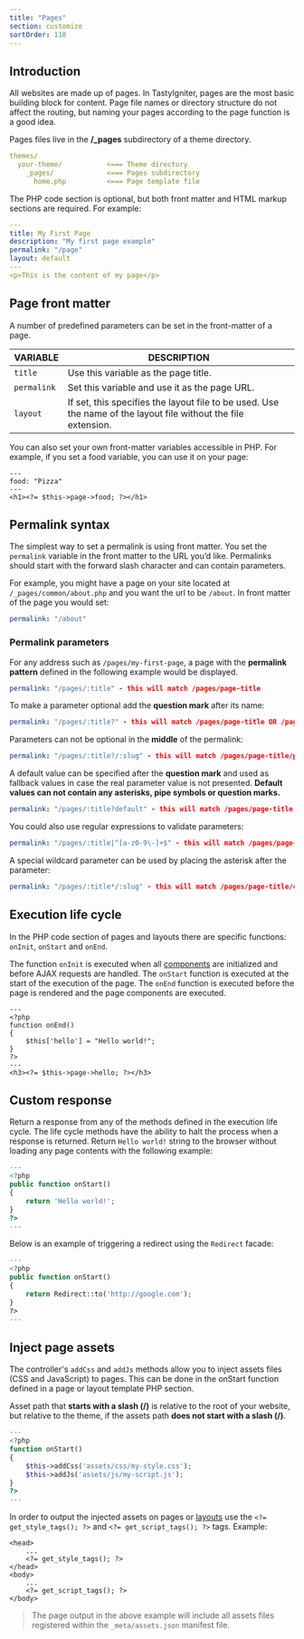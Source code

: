 ```yaml
---
title: "Pages"
section: customize
sortOrder: 110
---
```


## Introduction

All websites are made up of pages. In TastyIgniter, pages are the most basic building block for content. Page file names or directory structure do not affect the routing, but naming your pages according to the page function is a good idea.

Pages files live in the **/_pages** subdirectory of a theme directory. 

```yaml
themes/
  your-theme/           <=== Theme directory
    _pages/         	<=== Pages subdirectory
      home.php			<=== Page template file
```

The PHP code section is optional, but both front matter and HTML markup sections are required. For example:

```yaml
---
title: My First Page
description: "My first page example"
permalink: "/page"
layout: default
---
<p>This is the content of my page</p>
```

## Page front matter

A number of predefined parameters can be set in the front-matter of a page.

| VARIABLE    | DESCRIPTION                                                  |
| ----------- | ------------------------------------------------------------ |
| `title`     | Use this variable as the page title.                         |
| `permalink` | Set this variable and use it as the page URL.                |
| `layout`    | If set, this specifies the layout file to be used. Use the name of the layout file without the file extension. |

You can also set your own front-matter variables accessible in PHP. For example, if you set a food variable, you can use it on your page:

```php+HTML
---
food: "Pizza"
---
<h1><?= $this->page->food; ?></h1>
```

## Permalink syntax

The simplest way to set a permalink is using front matter. You set the `permalink` variable in the front matter to the URL you’d like. Permalinks should start with the forward slash character and can contain parameters.

For example, you might have a page on your site located at `/_pages/common/about.php` and you want the url to be `/about`. In front matter of the page you would set:

```yaml
permalink: "/about"
```

### Permalink parameters

For any address such as `/pages/my-first-page`, a page with the **permalink pattern** defined in the following example would be displayed.

```yaml
permalink: "/pages/:title" - this will match /pages/page-title
```

To make a parameter optional add the **question mark** after its name:

```yaml
permalink: "/pages/:title?" - this will match /pages/page-title OR /pages
```

Parameters can not be optional in the **middle** of the permalink:

```yaml
permalink: "/pages/:title?/:slug" - this will match /pages/page-title/page-slug
```

A default value can be specified after the **question mark** and used as fallback values in case the real parameter value is not presented. **Default values can not contain any asterisks, pipe symbols or question marks.** 

```yaml
permalink: "/pages/:title?default" - this will match /pages/page-title OR /pages/default
```

You could also use regular expressions to validate parameters:

```yaml
permalink: "/pages/:title|^[a-z0-9\-]+$" - this will match /pages/page-title
```

A special wildcard parameter can be used by placing the asterisk after the parameter:

```yaml
permalink: "/pages/:title*/:slug" - this will match /pages/page-title/child/page/page-slug
```

## Execution life cycle

In the PHP code section of pages and layouts there are specific functions: `onInit`, `onStart` and `onEnd`. 

The function `onInit` is executed when all [components](../customize/components) are initialized and before AJAX requests are handled. The `onStart` function is executed at the start of the execution of the page. The `onEnd` function is executed before the page is rendered and the page components are executed. 

```php+HTML
---
<?php
function onEnd()
{
    $this['hello'] = "Hello world!";
}
?>
---
<h3><?= $this->page->hello; ?></h3>
```

## Custom response

Return a response from any of the methods defined in the execution life cycle. The life cycle methods have the ability to halt the process when a response is returned. Return `Hello world!` string to the browser without loading any page contents with the following example:

```php
---
<?php
public function onStart()
{
    return 'Hello world!';
}
?>
---
```

Below is an example of triggering a redirect using the `Redirect` facade:

```php
---
<?php
public function onStart()
{
    return Redirect::to('http://google.com');
}
?>
---
```

## Inject page assets

The controller's `addCss` and `addJs` methods allow you to inject assets files (CSS and JavaScript) to pages. This can be done in the onStart function defined in a page or layout template PHP section.

Asset path that **starts with a slash (/)** is relative to the root of your website, but relative to the theme, if the assets path **does not start with a slash (/)**.

```php
---
<?php
function onStart()
{
    $this->addCss('assets/css/my-style.css');
    $this->addJs('assets/js/my-script.js');
}
?>
---
```

In order to output the injected assets on pages or [layouts](../customize/layouts) use the `<?= get_style_tags(); ?>` and `<?= get_script_tags(); ?>` tags. Example:

```php+HTML
<head>
    ...
    <?= get_style_tags(); ?>
</head>
<body>
    ...
    <?= get_script_tags(); ?>
</body>
```

> The page output in the above example will include all assets files registered within the `_meta/assets.json` manifest file.